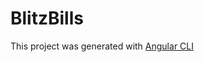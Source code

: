 
# BlitzBills

This project was generated with [Angular CLI](https://github.com/angular/angular-cli) 

